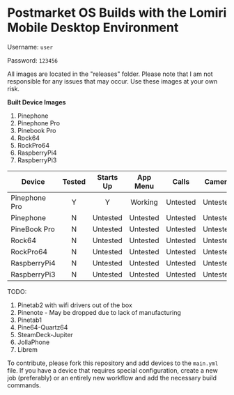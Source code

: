 # Postmarket OS Builds with the Lomiri Mobile Desktop Environment
Username: `user`

Password: `123456`

All images are located in the "releases" folder. Please note that I am not responsible for any issues that may occur. Use these images at your own risk.

**Built Device Images**

1. Pinephone
2. Pinephone Pro
3. Pinebook Pro
4. Rock64
5. RockPro64
6. RaspberryPi4
7. RaspberryPi3

| Device        | Tested | Starts Up | App Menu | Calls   | Camera   | Quick Menu |
| ------------- | :----: | :-------: | :------: | :-----: | :------: | :--------: |
| Pinephone Pro | Y      | Y         | Working  | Untested| Untested | Buggy      |
| Pinephone     | N      | Untested  | Untested | Untested| Untested | Untested   |
| PineBook Pro  | N      | Untested  | Untested | Untested| Untested | Untested   |
| Rock64        | N      | Untested  | Untested | Untested| Untested | Untested   |
| RockPro64     | N      | Untested  | Untested | Untested| Untested | Untested   |
| RaspberryPi4  | N      | Untested  | Untested | Untested| Untested | Untested   |
| RaspberryPi3  | N      | Untested  | Untested | Untested| Untested | Untested   |

TODO:
1. Pinetab2 with wifi drivers out of the box
2. Pinenote - May be dropped due to lack of manufacturing
3. Pinetab1
4. Pine64-Quartz64
5. SteamDeck-Jupiter
6. JollaPhone
7. Librem

To contribute, please fork this repository and add devices to the `main.yml` file. If you have a device that requires special configuration, create a new job (preferably) or an entirely new workflow and add the necessary build commands.
